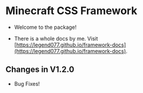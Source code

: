 ﻿# Minecraft CSS Framework

- Welcome to the package!

- There is a whole docs by me. Visit [https://legend077.github.io/framework-docs](https://legend077.github.io/framework-docs).

## Changes in V1.2.0

- Bug Fixes!
